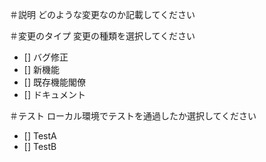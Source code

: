 ＃説明
どのような変更なのか記載してください

＃変更のタイプ
変更の種類を選択してください

- [] バグ修正
- [] 新機能
- [] 既存機能閣僚
- [] ドキュメント

＃テスト
ローカル環境でテストを通過したか選択してください

- [] TestA
- [] TestB
